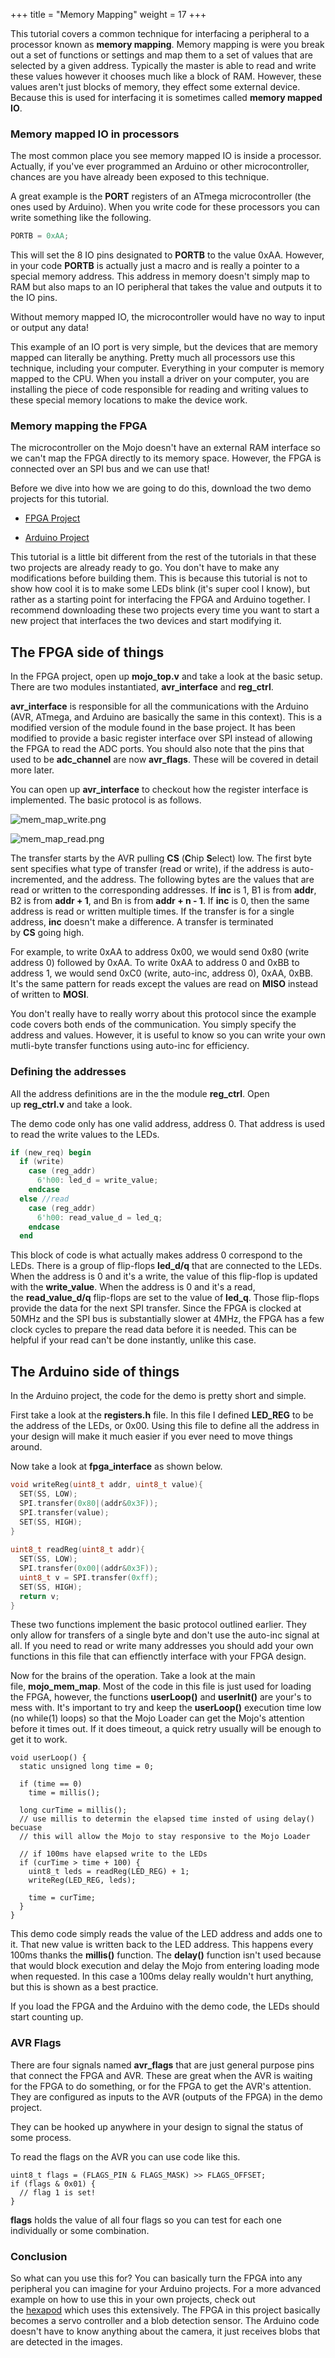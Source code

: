 +++
title = "Memory Mapping"
weight = 17
+++

This tutorial covers a common technique for interfacing a peripheral to a processor known as **memory mapping**. Memory mapping is were you break out a set of functions or settings and map them to a set of values that are selected by a given address. Typically the master is able to read and write these values however it chooses much like a block of RAM. However, these values aren't just blocks of memory, they effect some external device. Because this is used for interfacing it is sometimes called **memory mapped IO**.

### Memory mapped IO in processors

The most common place you see memory mapped IO is inside a processor. Actually, if you've ever programmed an Arduino or other microcontroller, chances are you have already been exposed to this technique.

A great example is the **PORT** registers of an ATmega microcontroller (the ones used by Arduino). When you write code for these processors you can write something like the following.

```c
PORTB = 0xAA;
```

This will set the 8 IO pins designated to **PORTB** to the value 0xAA. However, in your code **PORTB** is actually just a macro and is really a pointer to a special memory address. This address in memory doesn't simply map to RAM but also maps to an IO peripheral that takes the value and outputs it to the IO pins.

Without memory mapped IO, the microcontroller would have no way to input or output any data!

This example of an IO port is very simple, but the devices that are memory mapped can literally be anything. Pretty much all processors use this technique, including your computer. Everything in your computer is memory mapped to the CPU. When you install a driver on your computer, you are installing the piece of code responsible for reading and writing values to these special memory locations to make the device work.

### Memory mapping the FPGA

The microcontroller on the Mojo doesn't have an external RAM interface so we can't map the FPGA directly to its memory space. However, the FPGA is connected over an SPI bus and we can use that!

Before we dive into how we are going to do this, download the two demo projects for this tutorial.

- [FPGA Project](http://cdn.embeddedmicro.com/mem_map/Mojo-Arduino.zip)
    
- [Arduino Project](http://cdn.embeddedmicro.com/mem_map/mojo_mem_map.zip)
    

This tutorial is a little bit different from the rest of the tutorials in that these two projects are already ready to go. You don't have to make any modifications before building them. This is because this tutorial is not to show how cool it is to make some LEDs blink (it's super cool I know), but rather as a starting point for interfacing the FPGA and Arduino together. I recommend downloading these two projects every time you want to start a new project that interfaces the two devices and start modifying it.

## The FPGA side of things

In the FPGA project, open up **mojo_top.v** and take a look at the basic setup. There are two modules instantiated, **avr_interface** and **reg_ctrl**.

**avr_interface** is responsible for all the communications with the Arduino (AVR, ATmega, and Arduino are basically the same in this context). This is a modified version of the module found in the base project. It has been modified to provide a basic register interface over SPI instead of allowing the FPGA to read the ADC ports. You should also note that the pins that used to be **adc_channel** are now **avr_flags**. These will be covered in detail more later.

You can open up **avr_interface** to checkout how the register interface is implemented. The basic protocol is as follows.

![mem_map_write.png](https://cdn.alchitry.com/verilog/mojo/mem_map_write.png)

![mem_map_read.png](https://cdn.alchitry.com/verilog/mojo/mem_map_read.png)

The transfer starts by the AVR pulling **CS** (**C**hip **S**elect) low. The first byte sent specifies what type of transfer (read or write), if the address is auto-incremented, and the address. The following bytes are the values that are read or written to the corresponding addresses. If **inc** is 1, B1 is from **addr**, B2 is from **addr + 1**, and Bn is from **addr + n - 1**. If **inc** is 0, then the same address is read or written multiple times. If the transfer is for a single address, **inc** doesn't make a difference. A transfer is terminated by **CS** going high.

For example, to write 0xAA to address 0x00, we would send 0x80 (write address 0) followed by 0xAA. To write 0xAA to address 0 and 0xBB to address 1, we would send 0xC0 (write, auto-inc, address 0), 0xAA, 0xBB. It's the same pattern for reads except the values are read on **MISO** instead of written to **MOSI**.

You don't really have to really worry about this protocol since the example code covers both ends of the communication. You simply specify the address and values. However, it is useful to know so you can write your own mutli-byte transfer functions using auto-inc for efficiency.

### Defining the addresses

All the address definitions are in the the module **reg_ctrl**. Open up **reg_ctrl.v** and take a look.

The demo code only has one valid address, address 0. That address is used to read the write values to the LEDs.

```verilog
if (new_req) begin
  if (write)
    case (reg_addr)
      6'h00: led_d = write_value;
    endcase
  else //read
    case (reg_addr)
      6'h00: read_value_d = led_q;
    endcase
  end
```

This block of code is what actually makes address 0 correspond to the LEDs. There is a group of flip-flops **led_d/q** that are connected to the LEDs. When the address is 0 and it's a write, the value of this flip-flop is updated with the **write_value**. When the address is 0 and it's a read, the **read_value_d/q** flip-flops are set to the value of **led_q**. Those flip-flops provide the data for the next SPI transfer. Since the FPGA is clocked at 50MHz and the SPI bus is substantially slower at 4MHz, the FPGA has a few clock cycles to prepare the read data before it is needed. This can be helpful if your read can't be done instantly, unlike this case.

## The Arduino side of things

In the Arduino project, the code for the demo is pretty short and simple.

First take a look at the **registers.h** file. In this file I defined **LED_REG** to be the address of the LEDs, or 0x00. Using this file to define all the address in your design will make it much easier if you ever need to move things around.

Now take a look at **fpga_interface** as shown below.

```c
void writeReg(uint8_t addr, uint8_t value){
  SET(SS, LOW);
  SPI.transfer(0x80|(addr&0x3F));
  SPI.transfer(value);
  SET(SS, HIGH);
}
 
uint8_t readReg(uint8_t addr){
  SET(SS, LOW);
  SPI.transfer(0x00|(addr&0x3F));
  uint8_t v = SPI.transfer(0xff);
  SET(SS, HIGH);
  return v;
}
```

These two functions implement the basic protocol outlined earlier. They only allow for transfers of a single byte and don't use the auto-inc signal at all. If you need to read or write many addresses you should add your own functions in this file that can effienctly interface with your FPGA design.

Now for the brains of the operation. Take a look at the main file, **mojo_mem_map**. Most of the code in this file is just used for loading the FPGA, however, the functions **userLoop()** and **userInit()** are your's to mess with. It's important to try and keep the **userLoop()** execution time low (no while(1) loops) so that the Mojo Loader can get the Mojo's attention before it times out. If it does timeout, a quick retry usually will be enough to get it to work.

```c,linenos,linenostart=30
void userLoop() {
  static unsigned long time = 0;
 
  if (time == 0)
    time = millis();
 
  long curTime = millis();
  // use millis to determin the elapsed time insted of using delay() becuase
  // this will allow the Mojo to stay responsive to the Mojo Loader
 
  // if 100ms have elapsed write to the LEDs
  if (curTime > time + 100) { 
    uint8_t leds = readReg(LED_REG) + 1;
    writeReg(LED_REG, leds);
 
    time = curTime;
  }
}
```

This demo code simply reads the value of the LED address and adds one to it. That new value is written back to the LED address. This happens every 100ms thanks the **millis()** function. The **delay()** function isn't used because that would block execution and delay the Mojo from entering loading mode when requested. In this case a 100ms delay really wouldn't hurt anything, but this is shown as a best practice.

If you load the FPGA and the Arduino with the demo code, the LEDs should start counting up.

### AVR Flags

There are four signals named **avr_flags** that are just general purpose pins that connect the FPGA and AVR. These are great when the AVR is waiting for the FPGA to do something, or for the FPGA to get the AVR's attention. They are configured as inputs to the AVR (outputs of the FPGA) in the demo project.

They can be hooked up anywhere in your design to signal the status of some process.

To read the flags on the AVR you can use code like this.

```c,linenos,linenostart=191
uint8_t flags = (FLAGS_PIN & FLAGS_MASK) >> FLAGS_OFFSET;
if (flags & 0x01) {
  // flag 1 is set!
}
```

**flags** holds the value of all four flags so you can test for each one individually or some combination.

### Conclusion

So what can you use this for? You can basically turn the FPGA into any peripheral you can imagine for your Arduino projects. For a more advanced example on how to use this in your own projects, check out the [hexapod](@/tutorials/projects/hexapod.md) which uses this extensively. The FPGA in this project basically becomes a servo controller and a blob detection sensor. The Arduino code doesn't have to know anything about the camera, it just receives blobs that are detected in the images.